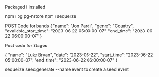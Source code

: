 Packaged i installed


npm i pg pg-hstore
npm i sequelize





POST Code for bands
{
    "name": "Jon Pardi",
    "genre": "Country",
    "available_start_time": "2023-06-22 05:00:00-07",
    "end_time": "2023-06-22 06:00:00-07"
}

Post code for Stages

{
    "name": "Luke Bryan",
    "date": "2023-06-22",
    "start_time": "2023-06-22 05:00:00-07",
    "end_time": "2023-06-22 06:00:00-07"
}



sequelize seed:generate --name event to create a seed event